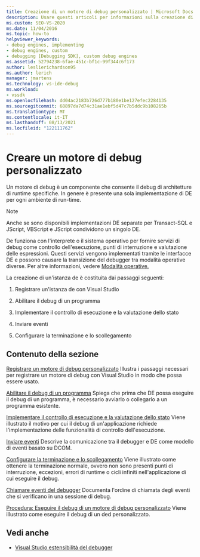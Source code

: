 ```yaml
---
title: Creazione di un motore di debug personalizzato | Microsoft Docs
description: Usare questi articoli per informazioni sulla creazione di un motore di debug che consenta il debug di architetture di runtime specifiche.
ms.custom: SEO-VS-2020
ms.date: 11/04/2016
ms.topic: how-to
helpviewer_keywords:
- debug engines, implementing
- debug engines, custom
- debugging [Debugging SDK], custom debug engines
ms.assetid: 52794238-6fae-451c-bf1c-99f344c6f173
author: leslierichardson95
ms.author: lerich
manager: jmartens
ms.technology: vs-ide-debug
ms.workload:
- vssdk
ms.openlocfilehash: dd04ac2183b726d777b180e1be127efec2284135
ms.sourcegitcommit: 68897da7d74c31ae1ebf5d47c7b5ddc9b108265b
ms.translationtype: MT
ms.contentlocale: it-IT
ms.lasthandoff: 08/13/2021
ms.locfileid: "122111762"
---
```

# <a name="create-a-custom-debug-engine"></a>Creare un motore di debug personalizzato
Un motore di debug è un componente che consente il debug di architetture di runtime specifiche. In genere è presente una sola implementazione di DE per ogni ambiente di run-time.

> [!NOTE]
> Anche se sono disponibili implementazioni DE separate per Transact-SQL e JScript, VBScript e JScript condividono un singolo DE.

 De funziona con l'interprete o il sistema operativo per fornire servizi di debug come controllo dell'esecuzione, punti di interruzione e valutazione delle espressioni. Questi servizi vengono implementati tramite le interfacce DE e possono causare la transizione del debugger tra modalità operative diverse. Per altre informazioni, vedere [Modalità operative.](../../extensibility/debugger/operational-modes.md)

 La creazione di un'istanza de è costituita dai passaggi seguenti:

1. Registrare un'istanza de con Visual Studio

2. Abilitare il debug di un programma

3. Implementare il controllo di esecuzione e la valutazione dello stato

4. Inviare eventi

5. Configurare la terminazione e lo scollegamento

## <a name="in-this-section"></a>Contenuto della sezione
 [Registrare un motore di debug personalizzato](../../extensibility/debugger/registering-a-custom-debug-engine.md) Illustra i passaggi necessari per registrare un motore di debug con Visual Studio in modo che possa essere usato.

 [Abilitare il debug di un programma](../../extensibility/debugger/enabling-a-program-to-be-debugged.md) Spiega che prima che DE possa eseguire il debug di un programma, è necessario avviarlo o collegarlo a un programma esistente.

 [Implementare il controllo di esecuzione e la valutazione dello stato](../../extensibility/debugger/execution-control-and-state-evaluation.md) Viene illustrato il motivo per cui il debug di un'applicazione richiede l'implementazione delle funzionalità di controllo dell'esecuzione.

 [Inviare eventi](../../extensibility/debugger/sending-events.md) Descrive la comunicazione tra il debugger e DE come modello di eventi basato su DCOM.

 [Configurare la terminazione e lo scollegamento](../../extensibility/debugger/termination-and-detaching.md) Viene illustrato come ottenere la terminazione normale, ovvero non sono presenti punti di interruzione, eccezioni, errori di runtime o cicli infiniti nell'applicazione di cui eseguire il debug.

 [Chiamare eventi del debugger](../../extensibility/debugger/calling-debugger-events.md) Documenta l'ordine di chiamata degli eventi che si verificano in una sessione di debug.

 [Procedura: Eseguire il debug di un motore di debug personalizzato](../../extensibility/debugger/how-to-debug-a-custom-debug-engine.md) Viene illustrato come eseguire il debug di un ded personalizzato.

## <a name="see-also"></a>Vedi anche
- [Visual Studio estensibilità del debugger](../../extensibility/debugger/visual-studio-debugger-extensibility.md)
